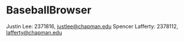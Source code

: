 # BaseballBrowser

Justin Lee: 2371816, justlee@chapman.edu
Spencer Lafferty: 2378112, lafferty@chapman.edu
